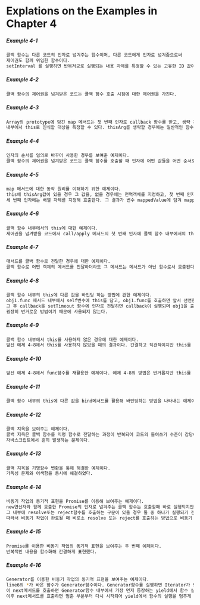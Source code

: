 # Explations on the Examples in Chapter 4


##### Example 4-1
```bash
콜백 함수는 다른 코드의 인자로 넘겨주는 함수이며, 다른 코드에게 인자로 넘겨줌으로써 
제어권도 함께 위임한 함수이다. 
setInterval 를 실행하면 반복저긍로 실행되는 내용 자체를 특정할 수 있는 고유한 ID 값이 반환된다.
```
##### Example 4-2
```bash
콜백 함수의 제어권을 넘겨받은 코드는 콜백 함수 호출 시점에 대한 제어권을 가진다.
```

##### Example 4-3
```bash
Array의 prototype에 담긴 map 메서드는 첫 번째 인자로 callback 함수를 받고, 생략 가능한 두 번째 인자로 콜백 함수 
내부에서 this로 인식할 대상을 특정할 수 있다. thisArg를 생략할 경우에는 일반적인 함수와 마찬가지로 전역객체가 바인딩된다.
```

##### Example 4-4
```bash
인자의 순서를 임의로 바꾸어 사용한 경우를 보여준 예제이다.
콜백 함수의 제어권을 넘겨받은 코드는 콜백 함수를 호출할 때 인자에 어떤 값들을 어떤 순서로 넘길 것인지에 대한 제어권을 가진다.
```

##### Example 4-5
```bash
map 메서드에 대한 동작 원리를 이해하기 위한 예제이다.
this에 thisArg값이 있을 경우 그 값을, 없을 경우에는 전역객체를 지정하고, 첫 번째 인자에는 메서드의 this가 배열을 가리킬 것이므로 배열의 i번째 요소 값을, 두 번째 인자에는 i값을,
세 번째 인자에는 배열 자체를 지정해 호출한다. 그 결과가 변수 mappedValue에 담겨 mappedArr의 i번째 인자에 할당된다.
```

##### Example 4-6
```bash
콜백 함수 내부에서의 this에 대한 예제이다.
제어권을 넘겨받을 코드에서 call/apply 메서드의 첫 번째 인자에 콜백 함수 내부에서의 this가 될 대상을 명시적으로 바인딩하기 때문에 this에는 다른 값이 할당된다.
```
##### Example 4-7
```bash
매서드를 콜백 함수로 전달한 경우에 대한 예제이다. 
콜백 함수로 어떤 객체의 메서드를 전달하더라도 그 메서드는 메서드가 아닌 함수로서 호출된다.
```
##### Example 4-8
```bash
콜백 함수 내부의 this에 다른 값을 바인딩 하는 방법에 관한 예제이다.
obj1.func 메서드 내부에서 self변수에 this를 담고, obj1.func를 호출하면 앞서 선언한 내부함수가 반환되어 callback 변수에 담긴다.
그 후 callback을 setTimeout 함수에 인자로 전달하면 callback이 실행되며 obj1을 출력한다. 
굉장히 번거로운 방법이기 때문에 사용되지 않는다.
```
##### Example 4-9
```bash
콜백 함수 내부에서 this를 사용하지 않은 경우에 대한 예제이다.
앞선 예제 4-8에서 this를 사용하지 않았을 때의 결과이다. 간결하고 직관적이지만 this를 이용해 다양한 상황에 재활용할 수 없다는 단점이 있다.
```
##### Example 4-10
```bash
앞선 예제 4-8에서 func함수를 재활용한 예제이다. 예제 4-8의 방법은 번거롭지만 this를 우회적으로 활용함으로써 다양한 상황에서 원하는 객체를 바라보는 콜백 함수를 만들 수 있다.
```

##### Example 4-11
```bash
콜백 함수 내부의 this에 다른 값을 bind메서드를 활용해 바인딩하는 방법을 나타내는 예제이다.
```
##### Example 4-12
```bash
콜백 지옥을 보여주는 예제이다. 
콜백 지옥은 콜백 함수를 익명 함수로 전달하는 과정이 반복되어 코드의 들여쓰기 수준이 감당하기 힘들 정도로 깊어지는 현상으로,
자바스크립트에서 흔히 발생하는 문제이다.
```

##### Example 4-13
```bash
콜백 지옥을 기명함수 변환을 통해 해결한 예제이다. 
가독성 문제와 어색함을 동시에 해결하였다.
```

##### Example 4-14
```bash
비동기 작업의 동기적 표현을 Promise를 이용해 보여주는 예제이다.
new연산자와 함께 호출한 Promise의 인자로 넘겨주는 콜백 함수는 호출할때 바로 실행되지만
그 내부에 resolve또는 reject함수를 호출하는 구문이 있을 경우 둘 중 하나가 실행되기 전까지는 다음 또는 오류 구문으로 넘어가지 않는다.
따라서 비동기 작업이 완료될 때 비로소 resolve 또는 reject를 호출하는 방법으로 비동기 작업의 동기적 표현이 가능하다.
```

##### Example 4-15
```bash
Promise를 이용한 비동기 작업의 동기적 표현을 보여주는 두 번째 예제이다.
반복적인 내용을 함수화해 간결하게 표현했다.
```

##### Example 4-16
```bash
Generator를 이용한 비동기 작업의 동기적 표현을 보여주는 예제이다.
line6의 *가 바은 함수가 Generator함수이다. Generator함수를 실행하면 Iterator가 반환되는데, Iterator는 next라는 메서드를 가지고 있다.
이 next메서드를 호출하면 Generator함수 내부에서 가장 먼저 등장하는 yield에서 함수 실행을 멈춘다. 
이후 next메서드를 호출하면 멈춘 부분부터 다시 시작되어 yield에서 함수의 실행을 멈추게 된다.
```



